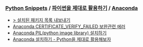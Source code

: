 ### [Python Snippets](../../README.md) / [파이썬을 제대로 활용하기](../README.md) / [Anaconda](README.md)
- [> 설치된 패키지 목록 내보내기](설치된%20패키지%20목록%20내보내기/README.md)
- [Anaconda CERTIFICATE_VERIFY_FAILED 보완관련 에러](Anaconda%20CERTIFICATE_VERIFY_FAILED%20보완관련%20에러.md)
- [Anaconda PIL(python image library) 설치하기](Anaconda%20PIL(python%20image%20library)%20설치하기.md)
- [Anaconda 설치하기 - Python을 제대로 활용해보자](Anaconda%20설치하기%20-%20Python을%20제대로%20활용해보자.md)